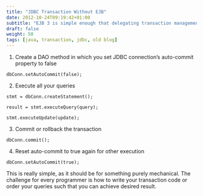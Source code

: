 ```yaml
---
title: "JDBC Transaction Without EJB"
date: 2012-10-24T09:19:42+01:00
subtitle: "EJB 3 is simple enough that delegating transaction management to it only cost little in creating and annotating an EJB business interface method. However, if you want to skip EJB altogether yet ensure all queries get executed inside a transaction, here’s a quick way"
draft: false
weight: 50
tags: [java, transaction, jdbc, old blog]
---
```



1. Create a DAO method in which you set JDBC connection’s auto-commit property to false

```
dbConn.setAutoCommit(false);
```


2. Execute all your queries

```
stmt = dbConn.createStatement();

result = stmt.executeQuery(query);

stmt.executeUpdate(update);
```

3. Commit or rollback the transaction

```
dbConn.commit();
```

4. Reset auto-commit to true again for other execution

```
dbConn.setAutoCommit(true);
```
 

This is really simple, as it should be for something purely mechanical. The challenge for every programmer is how to write your transaction code or order your queries such that you can achieve desired result.